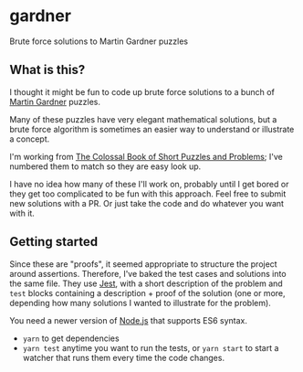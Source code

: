 # gardner

Brute force solutions to Martin Gardner puzzles

## What is this?

I thought it might be fun to code up brute force solutions to a bunch of [Martin Gardner](https://en.wikipedia.org/wiki/Martin_Gardner) puzzles.

Many of these puzzles have very elegant mathematical solutions, but a brute force algorithm is sometimes an easier way to understand or illustrate a concept.

I'm working from [The Colossal Book of Short Puzzles and Problems](https://www.amazon.com/Colossal-Book-Short-Puzzles-Problems/dp/0393061140/ref=sr_1_2?ie=UTF8&qid=1484882213&sr=8-2&keywords=gardner+puzzles); I've numbered them to match so they are easy look up.

I have no idea how many of these I'll work on, probably until I get bored or they get too complicated to be fun with this approach. Feel free to submit new solutions with a PR. Or just take the code and do whatever you want with it.

## Getting started

Since these are "proofs", it seemed appropriate to structure the project around assertions. Therefore, I've baked the test cases and solutions into the same file. They use [Jest](https://jestjs.io/), with a short description of the problem and `test` blocks containing a description + proof of the solution (one or more, depending how many solutions I wanted to illustrate for the problem).

You need a newer version of [Node.js](https://nodejs.org/en/) that supports ES6 syntax.

- `yarn` to get dependencies
- `yarn test` anytime you want to run the tests, or `yarn start` to start a watcher that runs them every time the code changes.
